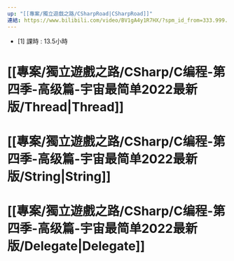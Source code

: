 ```yaml
---
up: "[[專案/獨立遊戲之路/CSharpRoad|CSharpRoad]]"
連結: https://www.bilibili.com/video/BV1gA4y1R7HX/?spm_id_from=333.999.0.0&vd_source=d34d3f6588796c32ed38c3126b2e5264
---
```

- [1] 課時 : 13.5小時
# [[專案/獨立遊戲之路/CSharp/C编程-第四季-高级篇-宇宙最简单2022最新版/Thread|Thread]]
# [[專案/獨立遊戲之路/CSharp/C编程-第四季-高级篇-宇宙最简单2022最新版/String|String]]

# [[專案/獨立遊戲之路/CSharp/C编程-第四季-高级篇-宇宙最简单2022最新版/Delegate|Delegate]]


